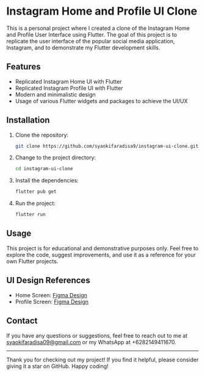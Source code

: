 # Instagram Home and Profile UI Clone

This is a personal project where I created a clone of the Instagram Home and Profile User Interface using Flutter. The goal of this project is to replicate the user interface of the popular social media application, Instagram, and to demonstrate my Flutter development skills.

## Features

- Replicated Instagram Home UI with Flutter
- Replicated Instagram Profile UI with Flutter
- Modern and minimalistic design
- Usage of various Flutter widgets and packages to achieve the UI/UX

## Installation

1. Clone the repository:
    ```bash
    git clone https://github.com/syaokifaradisa9/instagram-ui-clone.git
    ```
2. Change to the project directory:
    ```bash
    cd instagram-ui-clone
    ```
3. Install the dependencies:
    ```bash
    flutter pub get
    ```
4. Run the project:
    ```bash
    flutter run
    ```

## Usage

This project is for educational and demonstrative purposes only. Feel free to explore the code, suggest improvements, and use it as a reference for your own Flutter projects.

## UI Design References

- Home Screen: [Figma Design](https://www.figma.com/community/file/1097399178760561463/instagram-mobile-app-ui-clone?searchSessionId=ly9si08e-1k04d7w8cpq)
- Profile Screen: [Figma Design](https://www.figma.com/community/file/874574625832268971/instagram-ui-screens?searchSessionId=ly9snmy9-sr60c915sxg)

## Contact

If you have any questions or suggestions, feel free to reach out to me at [syaokifaradisa09@gmail.com](mailto:syaokifaradisa09@gmail.com) or my WhatsApp at +6282149411670.

---

Thank you for checking out my project! If you find it helpful, please consider giving it a star on GitHub. Happy coding!
